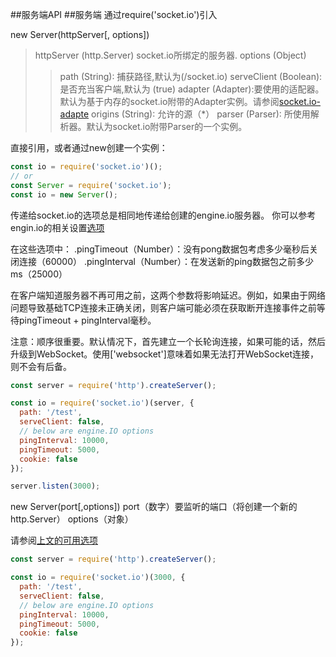 ##服务端API 
##服务端
通过require('socket.io')引入

new Server(httpServer[, options])
>httpServer (http.Server) socket.io所绑定的服务器.
>options (Object)
>>path (String): 捕获路径,默认为(/socket.io)
>>serveClient (Boolean): 是否充当客户端,默认为 (true)
>>adapter (Adapter):要使用的适配器。默认为基于内存的socket.io附带的Adapter实例。请参阅[socket.io-adapte](https://github.com/socketio/socket.io-adapter)
>>origins (String): 允许的源（*）
>>parser (Parser): 所使用解析器。默认为socket.io附带Parser的一个实例。

直接引用，或者通过new创建一个实例：
```js
const io = require('socket.io')();
// or
const Server = require('socket.io');
const io = new Server();
```

传递给socket.io的选项总是相同地传递给创建的engine.io服务器。 你可以参考engin.io的相关设置[选项](https://github.com/socketio/engine.io#methods-1)

在这些选项中：
.pingTimeout（Number）：没有pong数据包考虑多少毫秒后关闭连接（60000）
.pingInterval（Number）：在发送新的ping数据包之前多少ms（25000）

在客户端知道服务器不再可用之前，这两个参数将影响延迟。例如，如果由于网络问题导致基础TCP连接未正确关闭，则客户端可能必须在获取断开连接事件之前等待pingTimeout + pingInterval毫秒。

注意：顺序很重要。默认情况下，首先建立一个长轮询连接，如果可能的话，然后升级到WebSocket。使用['websocket']意味着如果无法打开WebSocket连接，则不会有后备。

```js
const server = require('http').createServer();

const io = require('socket.io')(server, {
  path: '/test',
  serveClient: false,
  // below are engine.IO options
  pingInterval: 10000,
  pingTimeout: 5000,
  cookie: false
});

server.listen(3000);
```
new Server(port[,options])
port（数字）要监听的端口（将创建一个新的http.Server）
options（对象）

请参阅[上文的可用选项](https://socket.io/docs/server-api/#new-server-httpserver-options)

```js
const server = require('http').createServer();

const io = require('socket.io')(3000, {
  path: '/test',
  serveClient: false,
  // below are engine.IO options
  pingInterval: 10000,
  pingTimeout: 5000,
  cookie: false
});
```